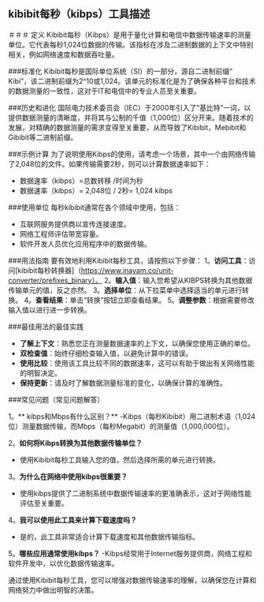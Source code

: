 ## kibibit每秒（kibps）工具描述

＃＃＃ 定义
Kibibit每秒（Kibps）是用于量化计算和电信中数据传输速率的测量单位。它代表每秒1,024位数据的传输。该指标在涉及二进制数据的上下文中特别相关，例如网络速度和数据吞吐量。

###标准化
Kibibit每秒是国际单位系统（SI）的一部分，源自二进制前缀“ Kibi”，该二进制前缀为2^10或1,024。该单元的标准化是为了确保各种平台和技术的数据测量的一致性，这对于IT和电信中的专业人员至关重要。

###历史和进化
国际电力技术委员会（IEC）于2000年引入了“基比特”一词，以提供数据测量的清晰度，并将其与公制的千值（1,000位）区分开来。随着技术的发展，对精确的数据测量的需求变得至关重要，从而导致了Kibibit，Mebibit和Gibibit等二进制前缀。

###示例计算
为了说明使用Kibps的使用，请考虑一个场景，其中一个由网络传输了2,048位的文件。如果传输需要2秒，则可以计算数据速率如下：
- 数据速率（kibps）=总数转移 /时间为秒
- 数据速率（kibps）= 2,048位 / 2秒= 1,024 kibps

###使用单位
每秒kibibit通常在各个领域中使用，包括：
- 互联网服务提供商以宣传连接速度。
- 网络工程师评估带宽容量。
- 软件开发人员优化应用程序中的数据传输。

###用法指南
要有效地利用Kibibit每秒工具，请按照以下步骤：
1。**访问工具**：访问[kibibit每秒转换器]（https://www.inayam.co/unit-converter/prefixes_binary）。
2。**输入值**：输入您希望从KIBPS转换为其他数据传输单元的值，反之亦然。
3。**选择单位**：从下拉菜单中选择适当的单元进行转换。
4。**查看结果**：单击“转换”按钮立即查看结果。
5。**调整参数**：根据需要修改输入值以进行进一步转换。

###最佳用法的最佳实践
-  **了解上下文**：熟悉您正在测量数据速率的上下文，以确保您使用正确的单位。
-  **双检查值**：始终仔细检查输入值，以避免计算中的错误。
-  **使用比较**：使用该工具比较不同的数据速率，这可以有助于做出有关网络性能的明智决定。
-  **保持更新**：请及时了解数据测量标准的变化，以确保计算的准确性。

###常见问题（常见问题解答）

1。** kibps和Mbps有什么区别？**
-Kibps（每秒Kibibit）用二进制术语（1,024位）测量数据传输，而Mbps（每秒Megabit）的测量值（1,000,000位）。

2。**如何将Kibps转换为其他数据传输单位？**
- 使用Kibibit每秒工具输入您的值，然后选择所需的单元进行转换。

3。**为什么在网络中使用kibps很重要？**
- 使用kibps提供了二进制系统中数据传输速率的更准确表示，这对于网络性能评估至关重要。

4。**我可以使用此工具来计算下载速度吗？**
- 是的，此工具非常适合计算下载速度和其他数据传输指标。

5。**哪些应用通常使用kibps？**
-Kibps经常用于Internet服务提供商，网络工程和软件开发中，以优化数据传输速率。

通过使用Kibibit每秒工具，您可以增强对数据传输速率的理解，以确保您在计算和网络努力中做出明智的决策。